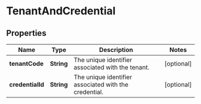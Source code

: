 

# TenantAndCredential


## Properties

| Name | Type | Description | Notes |
|------------ | ------------- | ------------- | -------------|
|**tenantCode** | **String** | The unique identifier associated with the tenant. |  [optional] |
|**credentialId** | **String** | The unique identifier associated with the credential. |  [optional] |



